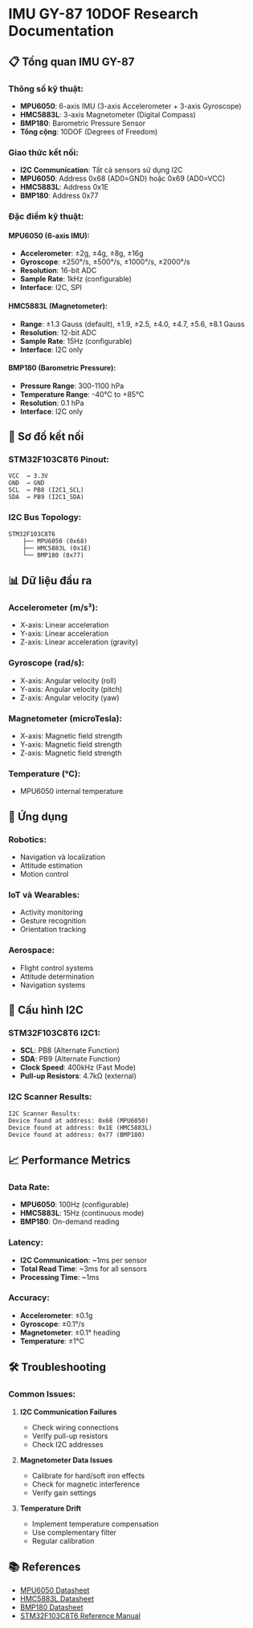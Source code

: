 # IMU GY-87 10DOF Research Documentation

## 📋 **Tổng quan IMU GY-87**

### **Thông số kỹ thuật:**
- **MPU6050**: 6-axis IMU (3-axis Accelerometer + 3-axis Gyroscope)
- **HMC5883L**: 3-axis Magnetometer (Digital Compass)
- **BMP180**: Barometric Pressure Sensor
- **Tổng cộng**: 10DOF (Degrees of Freedom)

### **Giao thức kết nối:**
- **I2C Communication**: Tất cả sensors sử dụng I2C
- **MPU6050**: Address 0x68 (AD0=GND) hoặc 0x69 (AD0=VCC)
- **HMC5883L**: Address 0x1E
- **BMP180**: Address 0x77

### **Đặc điểm kỹ thuật:**

#### **MPU6050 (6-axis IMU):**
- **Accelerometer**: ±2g, ±4g, ±8g, ±16g
- **Gyroscope**: ±250°/s, ±500°/s, ±1000°/s, ±2000°/s
- **Resolution**: 16-bit ADC
- **Sample Rate**: 1kHz (configurable)
- **Interface**: I2C, SPI

#### **HMC5883L (Magnetometer):**
- **Range**: ±1.3 Gauss (default), ±1.9, ±2.5, ±4.0, ±4.7, ±5.6, ±8.1 Gauss
- **Resolution**: 12-bit ADC
- **Sample Rate**: 15Hz (configurable)
- **Interface**: I2C only

#### **BMP180 (Barometric Pressure):**
- **Pressure Range**: 300-1100 hPa
- **Temperature Range**: -40°C to +85°C
- **Resolution**: 0.1 hPa
- **Interface**: I2C only

## 🔌 **Sơ đồ kết nối**

### **STM32F103C8T6 Pinout:**
```
VCC  → 3.3V
GND  → GND
SCL  → PB8 (I2C1_SCL)
SDA  → PB9 (I2C1_SDA)
```

### **I2C Bus Topology:**
```
STM32F103C8T6
    ├── MPU6050 (0x68)
    ├── HMC5883L (0x1E)
    └── BMP180 (0x77)
```

## 📊 **Dữ liệu đầu ra**

### **Accelerometer (m/s²):**
- X-axis: Linear acceleration
- Y-axis: Linear acceleration  
- Z-axis: Linear acceleration (gravity)

### **Gyroscope (rad/s):**
- X-axis: Angular velocity (roll)
- Y-axis: Angular velocity (pitch)
- Z-axis: Angular velocity (yaw)

### **Magnetometer (microTesla):**
- X-axis: Magnetic field strength
- Y-axis: Magnetic field strength
- Z-axis: Magnetic field strength

### **Temperature (°C):**
- MPU6050 internal temperature

## 🎯 **Ứng dụng**

### **Robotics:**
- Navigation và localization
- Attitude estimation
- Motion control

### **IoT và Wearables:**
- Activity monitoring
- Gesture recognition
- Orientation tracking

### **Aerospace:**
- Flight control systems
- Attitude determination
- Navigation systems

## 🔧 **Cấu hình I2C**

### **STM32F103C8T6 I2C1:**
- **SCL**: PB8 (Alternate Function)
- **SDA**: PB9 (Alternate Function)
- **Clock Speed**: 400kHz (Fast Mode)
- **Pull-up Resistors**: 4.7kΩ (external)

### **I2C Scanner Results:**
```
I2C Scanner Results:
Device found at address: 0x68 (MPU6050)
Device found at address: 0x1E (HMC5883L)
Device found at address: 0x77 (BMP180)
```

## 📈 **Performance Metrics**

### **Data Rate:**
- **MPU6050**: 100Hz (configurable)
- **HMC5883L**: 15Hz (continuous mode)
- **BMP180**: On-demand reading

### **Latency:**
- **I2C Communication**: ~1ms per sensor
- **Total Read Time**: ~3ms for all sensors
- **Processing Time**: ~1ms

### **Accuracy:**
- **Accelerometer**: ±0.1g
- **Gyroscope**: ±0.1°/s
- **Magnetometer**: ±0.1° heading
- **Temperature**: ±1°C

## 🛠️ **Troubleshooting**

### **Common Issues:**
1. **I2C Communication Failures**
   - Check wiring connections
   - Verify pull-up resistors
   - Check I2C addresses

2. **Magnetometer Data Issues**
   - Calibrate for hard/soft iron effects
   - Check for magnetic interference
   - Verify gain settings

3. **Temperature Drift**
   - Implement temperature compensation
   - Use complementary filter
   - Regular calibration

## 📚 **References**

- [MPU6050 Datasheet](https://www.invensense.com/products/motion-tracking/6-axis/mpu-6050/)
- [HMC5883L Datasheet](https://www.mouser.com/datasheet/2/744/HMC5883L-127305.pdf)
- [BMP180 Datasheet](https://www.bosch-sensortec.com/media/boschsensortec/downloads/datasheets/bst-bmp180-ds000-09.pdf)
- [STM32F103C8T6 Reference Manual](https://www.st.com/resource/en/reference_manual/rm0008-stm32f101xx-stm32f102xx-stm32f103xx-stm32f105xx-and-stm32f107xx-advanced-armbased-32bit-mcus-stmicroelectronics.pdf)
